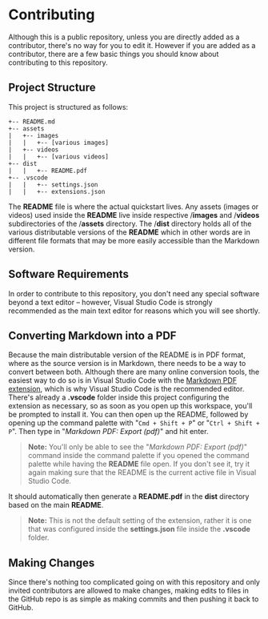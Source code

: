 # Contributing

Although this is a public repository, unless you are directly added as a contributor, there's no way for you to edit it. However if you are added as a contributor, there are a few basic things you should know about contributing to this repository.

## Project Structure

This project is structured as follows:

```
+-- README.md
+-- assets
|   +-- images
|   |   +-- [various images]
|   +-- videos
|   |   +-- [various videos]
+-- dist
|   |   +-- README.pdf
+-- .vscode
|   |   +-- settings.json
|   |   +-- extensions.json
```

The **README** file is where the actual quickstart lives. Any assets (images or videos) used inside the **README** live inside respective /**images** and /**videos** subdirectories of the /**assets** directory. The /**dist** directory holds all of the various distributable versions of the **README** which in other words are in different file formats that may be more easily accessible than the Markdown version.

## Software Requirements

In order to contribute to this repository, you don't need any special software beyond a text editor – however, Visual Studio Code is strongly recommended as the main text editor for reasons which you will see shortly.

## Converting Markdown into a PDF

Because the main distributable version of the README is in PDF format, where as the source version is in Markdown, there needs to be a way to convert between both. Although there are many online conversion tools, the easiest way to do so is in Visual Studio Code with the [Markdown PDF extension](https://marketplace.visualstudio.com/items?itemName=yzane.markdown-pdf), which is why Visual Studio Code is the recommended editor. There's already a **.vscode** folder inside this project configuring the extension as necessary, so as soon as you open up this workspace, you'll be prompted to install it. You can then open up the README, followed by opening up the command palette with "`Cmd + Shift + P`" or "`Ctrl + Shift + P`". Then type in "_Markdown PDF: Export (pdf)_" and hit enter.

> **Note:** You'll only be able to see the "_Markdown PDF: Export (pdf)_" command inside the command palette if you opened the command palette while having the **README** file open. If you don't see it, try it again making sure that the README is the current active file in Visual Studio Code.

It should automatically then generate a **README.pdf** in the **dist** directory based on the main **README**.

> **Note:** This is not the default setting of the extension, rather it is one that was configured inside the **settings.json** file inside the **.vscode** folder.

## Making Changes

Since there's nothing too complicated going on with this repository and only invited contributors are allowed to make changes, making edits to files in the GitHub repo is as simple as making commits and then pushing it back to GitHub.
